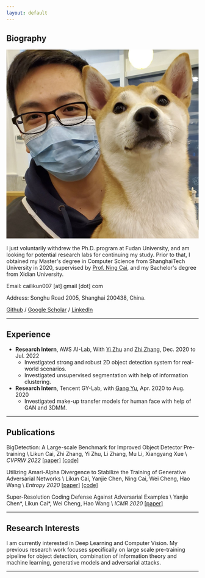 ```yaml
---
layout: default
---
```


## Biography

<img class="profile-picture" src="./resources/my_pic.jpg">

I just voluntarily withdrew the Ph.D. program at Fudan University, and am looking for potential research labs for continuing my study. 
Prior to that, I obtained my Master's degree in Computer Science from ShanghaiTech University in 2020, supervised by [Prof. Ning Cai](https://sist.shanghaitech.edu.cn/sist_en/2020/0814/c7582a54749/page.htm), and my Bachelor's degree from Xidian University.

Email: cailikun007 [at] gmail [dot] com

Address: Songhu Road 2005, Shanghai 200438, China.

[Github](https://github.com/cailk) / [Google Scholar](https://scholar.google.com/citations?user=5r6IM_gAAAAJ&hl=zh-CN) / [LinkedIn](https://www.linkedin.com/in/likun-cai-9307551b2/)

---

## Experience
* **Research Intern**, AWS AI-Lab, With [Yi Zhu](https://bryanyzhu.github.io/) and [Zhi Zhang](https://scholar.google.com/citations?user=nZr0oXQAAAAJ&hl=en), Dec. 2020 to Jul. 2022
    - Investigated strong and robust 2D object detection system for real-world scenarios.
    - Investigated unsupervised segmentation with help of information clustering.
* **Research Intern**, Tencent GY-Lab, with [Gang Yu](https://www.skicyyu.org/), Apr. 2020 to Aug. 2020
    - Investigated make-up transfer models for human face with help of GAN and 3DMM.

---

## Publications

BigDetection: A Large-scale Benchmark for Improved Object Detector Pre-training \\
Likun Cai, Zhi Zhang, Yi Zhu, Li Zhang, Mu Li, Xiangyang Xue \\
*CVPRW 2022* [[paper]](https://arxiv.org/abs/2203.13249) [[code]](https://github.com/amazon-research/bigdetection)

Utilizing Amari-Alpha Divergence to Stabilize the Training of Generative Adversarial Networks \\
Likun Cai, Yanjie Chen, Ning Cai, Wei Cheng, Hao Wang \\
*Entropy 2020* [[paper]](https://www.mdpi.com/1099-4300/22/4/410) [[code]](https://github.com/cailk/AlphaGAN)

Super-Resolution Coding Defense Against Adversarial Examples \\
Yanjie Chen\*, Likun Cai\*, Wei Cheng, Hao Wang \\
*ICMR 2020* [[paper]](https://dl.acm.org/doi/abs/10.1145/3372278.3390689)

---

## Research Interests

I am currently interested in Deep Learning and Computer Vision. My previous research work focuses specifically on large scale pre-training pipeline for object detection, combination of information theory and machine learning, generative models and adversarial attacks.

---


